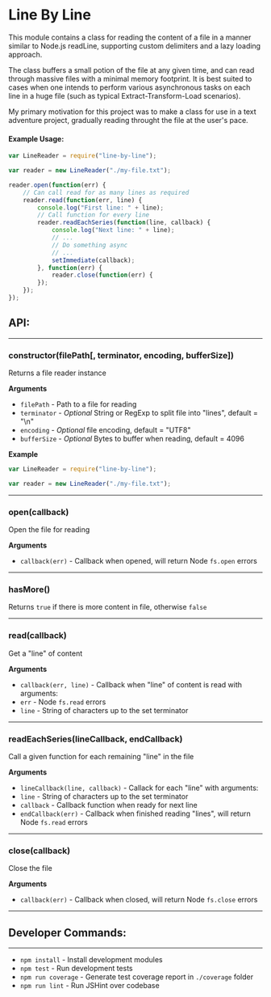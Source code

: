 # Line By Line

This module contains a class for reading the content of a file in a manner similar to Node.js readLine, supporting custom delimiters and a lazy loading approach.

The class buffers a small potion of the file at any given time, and can read through massive files with a minimal memory footprint. It is best suited to cases when one intends to perform various asynchronous tasks on each line in a huge file (such as typical Extract-Transform-Load scenarios).

My primary motivation for this project was to make a class for use in a text adventure project, gradually reading throught the file at the user's pace.

#### Example Usage:

```js
var LineReader = require("line-by-line");

var reader = new LineReader("./my-file.txt");

reader.open(function(err) {
	// Can call read for as many lines as required
	reader.read(function(err, line) {
		console.log("First line: " + line);
		// Call function for every line
		reader.readEachSeries(function(line, callback) {
			console.log("Next line: " + line);
			// ...
			// Do something async
			// ...
			setImmediate(callback);
		}, function(err) {
			reader.close(function(err) {
		});
	});
});
```

## API:
---

### constructor(filePath[, terminator, encoding, bufferSize])
Returns a file reader instance

__Arguments__
 * `filePath` - Path to a file for reading
 * `terminator` - *Optional* String or RegExp to split file into "lines", default = "\n"
 * `encoding` - *Optional* file encoding, default = "UTF8"
 * `bufferSize` - *Optional* Bytes to buffer when reading, default = 4096

__Example__
```js
var LineReader = require("line-by-line");

var reader = new LineReader("./my-file.txt");
```

---
### open(callback)
Open the file for reading

__Arguments__
 * `callback(err)` - Callback when opened, will return Node `fs.open` errors

---
### hasMore()
Returns `true` if there is more content in file, otherwise `false`

---
### read(callback)
Get a "line" of content

__Arguments__
 * `callback(err, line)` - Callback when "line" of content is read with arguments:
  * `err` - Node `fs.read` errors
  * `line` - String of characters up to the set terminator

---
### readEachSeries(lineCallback, endCallback)
Call a given function for each remaining "line" in the file

__Arguments__
 * `lineCallback(line, callback)` - Callack for each "line" with arguments:
  * `line` - String of characters up to the set terminator
  * `callback` - Callback function when ready for next line
 * `endCallback(err)` - Callback when finished reading "lines", will return Node `fs.read` errors

---
### close(callback)
Close the file

__Arguments__
 * `callback(err)` - Callback when closed, will return Node `fs.close` errors

---
## Developer Commands:
---

 * `npm install` - Install development modules
 * `npm test` - Run development tests
 * `npm run coverage` - Generate test coverage report in `./coverage` folder
 * `npm run lint` - Run JSHint over codebase
